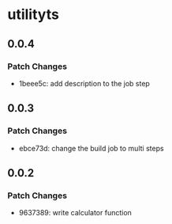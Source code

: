 # utilityts

## 0.0.4

### Patch Changes

- 1beee5c: add description to the job step

## 0.0.3

### Patch Changes

- ebce73d: change the build job to multi steps

## 0.0.2

### Patch Changes

- 9637389: write calculator function
